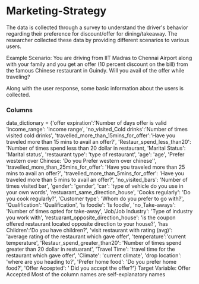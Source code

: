 # Marketing-Strategy
The data is collected through a survey to understand the driver's behavior regarding their preference for discount/offer for dining/takeaway. The researcher collected these data by providing different scenarios to various users.

Example Scenario: You are driving from IIT Madras to Chennai Airport along with your family and you get an offer (10 percent discount on the bill) from the famous Chinese restaurant in Guindy. Will you avail of the offer while traveling?

Along with the user response, some basic information about the users is collected.
<h3>Columns</h3>
data_dictionary = {'offer expiration':'Number of days offer is valid<br>
'income_range': 'income range',
'no_visited_Cold drinks':'Number of times visited cold drinks',
'travelled_more_than_15mins_for_offer':'Have you traveled more than 15 mins to avail an offer?',
'Restaur_spend_less_than20': 'Number of times spend less than 20 dollar in restaurant,
'Marital Status': 'Marital status',
'restaurant type': 'type of restaurant',
'age': 'age',
'Prefer western over Chinese: 'Do you Prefer western over chinese'',
'travelled_more_than_25mins_for_offer': 'Have you traveled more than 25 mins to avail an offer?',
'travelled_more_than_5mins_for_offer': 'Have you traveled more than 5 mins to avail an offer?',
'no_visited_bars': 'Number of times visited bar',
'gender': 'gender',
'car': 'type of vehicle do you use in your own words',
'restuarant_same_direction_house',
'Cooks regularly': 'Do you cook regularly?',
'Customer type': 'Whom do you prefer to go with?',
'Qualification': 'Qualification',
'is foodie': 'Is foodie',
'no_Take-aways': 'Number of times opted for take-away',
'Job/Job Industry': 'Type of industry you work with',
'restuarant_opposite_direction_house': 'is the coupon offered restaurant located opposite direction to your house?',
'has Children':'Do you have children?',
'visit restaurant with rating (avg)': 'average rating of the restaurant which gave offer',
'temperature':'current temperature',
'Restaur_spend_greater_than20': 'Number of times spend greater than 20 dollar in restuarant',
'Travel Time': 'travel time for the restaurant which gave offer',
'Climate': 'current climate',
'drop location': 'where are you heading to?',
'Prefer home food': 'Do you prefer home food?',
'Offer Accepted': ' Did you accept the offer?'}
Target Variable: Offer Accepted
Most of the column names are self-explanatory names
